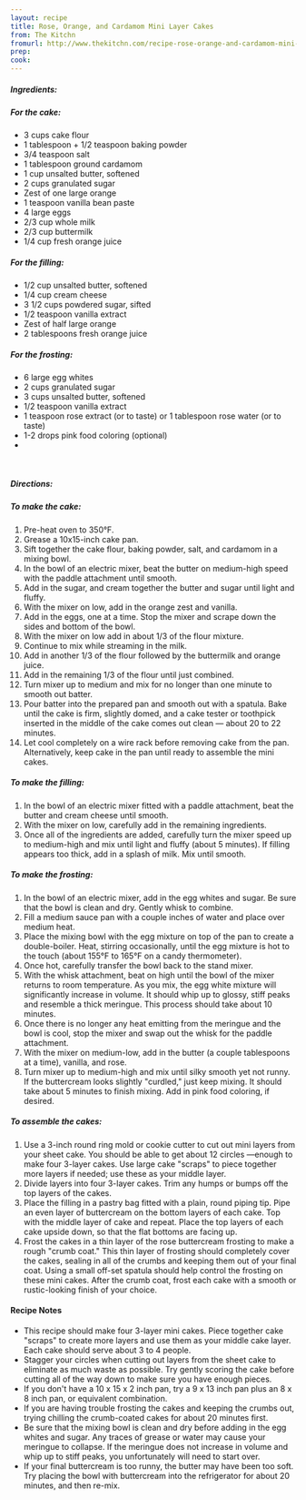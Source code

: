 ```yaml
---
layout: recipe
title: Rose, Orange, and Cardamom Mini Layer Cakes
from: The Kitchn
fromurl: http://www.thekitchn.com/recipe-rose-orange-and-cardamom-mini-layer-cakes-recipes-from-the-kitchn-202304
prep: 
cook: 
---
```


##### Ingredients:

##### For the cake:

* 3 cups cake flour
* 1 tablespoon + 1/2 teaspoon baking powder
* 3/4 teaspoon salt
* 1 tablespoon ground cardamom
* 1 cup unsalted butter, softened
* 2 cups granulated sugar
* Zest of one large orange
* 1 teaspoon vanilla bean paste
* 4 large eggs
* 2/3 cup whole milk
* 2/3 cup buttermilk
* 1/4 cup fresh orange juice

##### For the filling:
* 1/2 cup unsalted butter, softened
* 1/4 cup cream cheese
* 3 1/2 cups powdered sugar, sifted
* 1/2 teaspoon vanilla extract
* Zest of half large orange
* 2 tablespoons fresh orange juice

##### For the frosting:
* 6 large egg whites
* 2 cups granulated sugar
* 3 cups unsalted butter, softened
* 1/2 teaspoon vanilla extract
* 1 teaspoon rose extract (or to taste) or 1 tablespoon rose water (or to taste)
* 1-2 drops pink food coloring (optional) 
* 
<br>

##### Directions:

##### To make the cake: 
1. Pre-heat oven to 350°F. 
2. Grease a 10x15-inch cake pan. 
3. Sift together the cake flour, baking powder, salt, and cardamom in a mixing bowl.
4. In the bowl of an electric mixer, beat the butter on medium-high speed with the paddle attachment until smooth. 
5. Add in the sugar, and cream together the butter and sugar until light and fluffy. 
6. With the mixer on low, add in the orange zest and vanilla. 
7. Add in the eggs, one at a time. Stop the mixer and scrape down the sides and bottom of the bowl.
8. With the mixer on low add in about 1/3 of the flour mixture. 
9. Continue to mix while streaming in the milk. 
10. Add in another 1/3 of the flour followed by the buttermilk and orange juice. 
11. Add in the remaining 1/3 of the flour until just combined. 
12. Turn mixer up to medium and mix for no longer than one minute to smooth out batter.
13. Pour batter into the prepared pan and smooth out with a spatula. Bake until the cake is firm, slightly domed, and a cake tester or toothpick inserted in the middle of the cake comes out clean — about 20 to 22 minutes. 
14. Let cool completely on a wire rack before removing cake from the pan. Alternatively, keep cake in the pan until ready to assemble the mini cakes. 

##### To make the filling: 
1. In the bowl of an electric mixer fitted with a paddle attachment, beat the butter and cream cheese until smooth. 
2. With the mixer on low, carefully add in the remaining ingredients. 
3. Once all of the ingredients are added, carefully turn the mixer speed up to medium-high and mix until light and fluffy (about 5 minutes). If filling appears too thick, add in a splash of milk. Mix until smooth. 

##### To make the frosting: 
1. In the bowl of an electric mixer, add in the egg whites and sugar. Be sure that the bowl is clean and dry. Gently whisk to combine.
2. Fill a medium sauce pan with a couple inches of water and place over medium heat. 
3. Place the mixing bowl with the egg mixture on top of the pan to create a double-boiler. Heat, stirring occasionally, until the egg mixture is hot to the touch (about 155°F to 165°F on a candy thermometer).
4. Once hot, carefully transfer the bowl back to the stand mixer. 
5. With the whisk attachment, beat on high until the bowl of the mixer returns to room temperature. As you mix, the egg white mixture will significantly increase in volume. It should whip up to glossy, stiff peaks and resemble a thick meringue. This process should take about 10 minutes.
5. Once there is no longer any heat emitting from the meringue and the bowl is cool, stop the mixer and swap out the whisk for the paddle attachment. 
6. With the mixer on medium-low, add in the butter (a couple tablespoons at a time), vanilla, and rose. 
7. Turn mixer up to medium-high and mix until silky smooth yet not runny. If the buttercream looks slightly "curdled," just keep mixing. It should take about 5 minutes to finish mixing. Add in pink food coloring, if desired. 

##### To assemble the cakes: 
1. Use a 3-inch round ring mold or cookie cutter to cut out mini layers from your sheet cake. You should be able to get about 12 circles —enough to make four 3-layer cakes. Use large cake "scraps" to piece together more layers if needed; use these as your middle layer.
2. Divide layers into four 3-layer cakes. Trim any humps or bumps off the top layers of the cakes.
3. Place the filling in a pastry bag fitted with a plain, round piping tip. Pipe an even layer of buttercream on the bottom layers of each cake. Top with the middle layer of cake and repeat. Place the top layers of each cake upside down, so that the flat bottoms are facing up.
4. Frost the cakes in a thin layer of the rose buttercream frosting to make a rough "crumb coat." This thin layer of frosting should completely cover the cakes, sealing in all of the crumbs and keeping them out of your final coat. Using a small off-set spatula should help control the frosting on these mini cakes. After the crumb coat, frost each cake with a smooth or rustic-looking finish of your choice. 

#### Recipe Notes

* This recipe should make four 3-layer mini cakes. Piece together cake "scraps" to create more layers and use them as your middle cake layer. Each cake should serve about 3 to 4 people.
* Stagger your circles when cutting out layers from the sheet cake to eliminate as much waste as possible. Try gently scoring the cake before cutting all of the way down to make sure you have enough pieces.
* If you don't have a 10 x 15 x 2 inch pan, try a 9 x 13 inch pan plus an 8 x 8 inch pan, or equivalent combination.
* If you are having trouble frosting the cakes and keeping the crumbs out, trying chilling the crumb-coated cakes for about 20 minutes first.
* Be sure that the mixing bowl is clean and dry before adding in the egg whites and sugar. Any traces of grease or water may cause your meringue to collapse. If the meringue does not increase in volume and whip up to stiff peaks, you unfortunately will need to start over.
* If your final buttercream is too runny, the butter may have been too soft. Try placing the bowl with buttercream into the refrigerator for about 20 minutes, and then re-mix.

